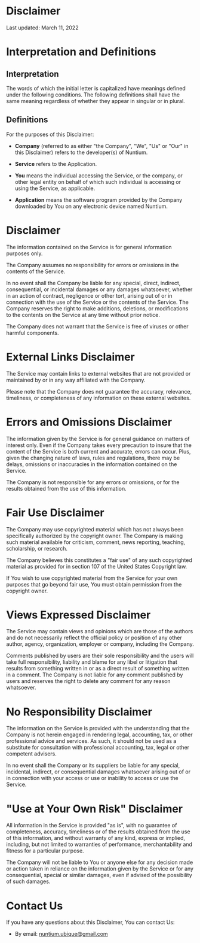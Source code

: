 # Disclaimer

Last updated: March 11, 2022

# Interpretation and Definitions

## Interpretation

The words of which the initial letter is capitalized have meanings defined under
the following conditions.  The following definitions shall have the same meaning
regardless of whether they appear in singular or in plural.

## Definitions

For the purposes of this Disclaimer:

- __Company__ (referred to as either "the Company", "We", "Us" or "Our" in this
Disclaimer) refers to the developer(s) of Nuntium.

- __Service__ refers to the Application.

- __You__ means the individual accessing the Service, or the company, or other
legal entity on behalf of which such individual is accessing or using the
Service, as applicable.

- __Application__ means the software program provided by the Company downloaded
by You on any electronic device named Nuntium.

# Disclaimer

The information contained on the Service is for general information purposes
only.

The Company assumes no responsibility for errors or omissions in the contents of
the Service.

In no event shall the Company be liable for any special, direct, indirect,
consequential, or incidental damages or any damages whatsoever, whether in an
action of contract, negligence or other tort, arising out of or in connection
with the use of the Service or the contents of the Service.  The Company
reserves the right to make additions, deletions, or modifications to the
contents on the Service at any time without prior notice.

The Company does not warrant that the Service is free of viruses or other
harmful components.

# External Links Disclaimer

The Service may contain links to external websites that are not provided or
maintained by or in any way affiliated with the Company.

Please note that the Company does not guarantee the accuracy, relevance,
timeliness, or completeness of any information on these external websites.

# Errors and Omissions Disclaimer

The information given by the Service is for general guidance on matters of
interest only. Even if the Company takes every precaution to insure that the
content of the Service is both current and accurate, errors can occur.  Plus,
given the changing nature of laws, rules and regulations, there may be delays,
omissions or inaccuracies in the information contained on the Service.

The Company is not responsible for any errors or omissions, or for the results
obtained from the use of this information.

# Fair Use Disclaimer

The Company may use copyrighted material which has not always been specifically
authorized by the copyright owner. The Company is making such material available
for criticism, comment, news reporting, teaching, scholarship, or research.

The Company believes this constitutes a "fair use" of any such copyrighted
material as provided for in section 107 of the United States Copyright law.

If You wish to use copyrighted material from the Service for your own purposes
that go beyond fair use, You must obtain permission from the copyright owner.

# Views Expressed Disclaimer

The Service may contain views and opinions which are those of the authors and
do not necessarily reflect the official policy or position of any other author,
agency, organization, employer or company, including the Company.

Comments published by users are their sole responsibility and the users will
take full responsibility, liability and blame for any libel or litigation that
results from something written in or as a direct result of something written in
a comment. The Company is not liable for any comment published by users and
reserves the right to delete any comment for any reason whatsoever.

# No Responsibility Disclaimer

The information on the Service is provided with the understanding that the
Company is not herein engaged in rendering legal, accounting, tax, or other
professional advice and services. As such, it should not be used as a
substitute for consultation with professional accounting, tax, legal or other
competent advisers.

In no event shall the Company or its suppliers be liable for any special,
incidental, indirect, or consequential damages whatsoever arising out of or in
connection with your access or use or inability to access or use the Service.

# "Use at Your Own Risk" Disclaimer

All information in the Service is provided "as is", with no guarantee of
completeness, accuracy, timeliness or of the results obtained from the use of
this information, and without warranty of any kind, express or implied,
including, but not limited to warranties of performance, merchantability and
fitness for a particular purpose.

The Company will not be liable to You or anyone else for any decision made or
action taken in reliance on the information given by the Service or for any
consequential, special or similar damages, even if advised of the possibility
of such damages.

# Contact Us

If you have any questions about this Disclaimer, You can contact Us:

- By email: nuntium.ubique@gmail.com
